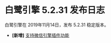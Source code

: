 # 白鹭引擎 5.2.31 发布日志
白鹭引擎在 2019年11月14日，发布 5.2.31 稳定版本。

- **[新增]** [支持微信引擎插件功能](http://developer.egret.com/cn/github/egret-docs/Engine2D/minigame/useWxPlugin/index.html)
